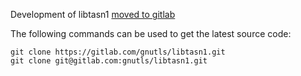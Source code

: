 Development of libtasn1 [moved to gitlab](https://gitlab.com/gnutls/libtasn1)

The following commands can be used to get the latest source code:
```
git clone https://gitlab.com/gnutls/libtasn1.git
git clone git@gitlab.com:gnutls/libtasn1.git
```